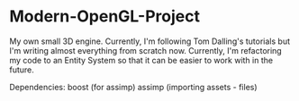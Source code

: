 Modern-OpenGL-Project
=====================

My own small 3D engine. Currently, I'm following Tom Dalling's tutorials but I'm writing almost everything from scratch now. Currently, I'm refactoring my code to an Entity System so that it can be easier to work with in the future.

Dependencies:
boost (for assimp)
assimp (importing assets - files)
